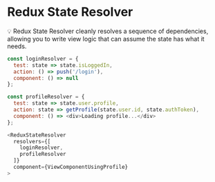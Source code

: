 # Redux State Resolver

💡 Redux State Resolver cleanly resolves a sequence of dependencies, allowing you to write view logic that can assume the state has what it needs.

```javascript
const loginResolver = {
  test: state => state.isLoggedIn,
  action: () => push('/login'),
  component: () => null
};

const profileResolver = {
  test: state => state.user.profile,
  action: state => getProfile(state.user.id, state.authToken),
  component: () => <div>Loading profile...</div>
};

<ReduxStateResolver
  resolvers={[
    loginResolver,
    profileResolver
  ]}
  component={ViewComponentUsingProfile}
>
```
